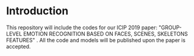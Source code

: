 # Introduction
This repository will include the codes for our ICIP 2019 paper: "GROUP-LEVEL EMOTION RECOGNITION BASED ON FACES, SCENES, SKELETONS FEATURES" . All the code and models will be published upon the paper is accepted.
